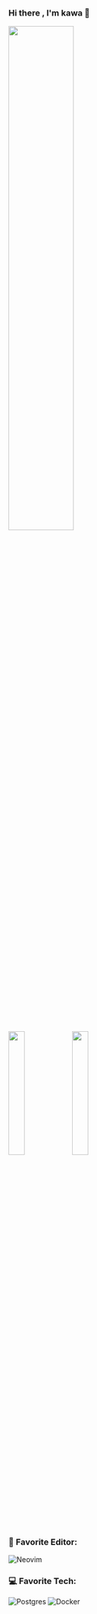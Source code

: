 ### Hi there , I'm kawa 👋

<img width="50.5%" src="http://github-profile-summary-cards-gmbv2ohs3.vercel.app/api/cards/profile-details?username=Lttce&theme=nord_dark" />

<img width="25%" src="http://github-profile-summary-cards-gmbv2ohs3.vercel.app/api/cards/most-commit-language?username=Lttce&theme=nord_dark" /><img width="25%" src="http://github-profile-summary-cards-gmbv2ohs3.vercel.app/api/cards/repos-per-language?username=Lttce&theme=nord_dark" />

### 📝 Favorite Editor:
![Neovim](https://img.shields.io/badge/NeoVim-%2357A143.svg?&style=for-the-badge&logo=neovim&logoColor=white)

### 💻 Favorite Tech:
![Postgres](https://img.shields.io/badge/postgres-%23316192.svg?style=for-the-badge&logo=postgresql&logoColor=white)
![Docker](https://img.shields.io/badge/docker-%230db7ed.svg?style=for-the-badge&logo=docker&logoColor=white) 

